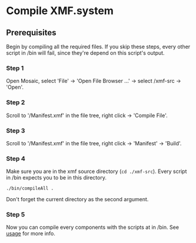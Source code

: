 # Compile XMF.system
## Prerequisites
Begin by compiling all the required files. If you skip these steps, every other script in /bin will fail, since they're depend on this script's output.

### Step 1
Open Mosaic, select 'File' -> 'Open File Browser ...' -> select /xmf-src -> 'Open'.

### Step 2
Scroll to '/Manifest.xmf' in the file tree, right click -> 'Compile File'.

### Step 3
Scroll to '/Manifest.xmf' in the file tree, right click -> 'Manifest' -> 'Build'.

### Step 4
Make sure you are in the xmf source directory (`cd ./xmf-src`). Every script in /bin expects you to be in this directory.

`./bin/compileAll .`

Don't forget the current directory as the second argument.

### Step 5

Now you can compile every components with the scripts at in /bin. See [usage](bin/README.md) for more info.
